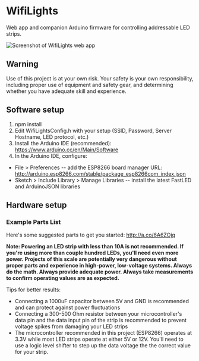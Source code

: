 # WifiLights
Web app and companion Arduino firmware for controlling addressable LED strips.

![Screenshot of WifiLights web app](https://github.com/jacobrossi/WifiLights/raw/master/public/images/screenshot.jpg "Screenshot of WifiLights web app")

## Warning
Use of this project is at your own risk. Your safety is your own responsibility, including proper use of equipment and safety gear, and determining whether you have adequate skill and experience.

## Software setup
1. npm install
2. Edit WifiLightsConfig.h with your setup (SSID, Password, Server Hostname, LED protocol, etc.)
3. Install the Arduino IDE (recommended): https://www.arduino.cc/en/Main/Software
4. In the Arduino IDE, configure:
* File > Preferences -- add the ESP8266 board manager URL: http://arduino.esp8266.com/stable/package_esp8266com_index.json
* Sketch > Include Library > Manage Libraries -- install the latest FastLED and ArduinoJSON libraries

## Hardware setup
### Example Parts List
Here's some suggested parts to get you started: http://a.co/6A6ZOjq

__Note:  Powering an LED strip with less than 10A is not recommended. If you're using more than couple hundred LEDs, you'll need even more power. Projects of this scale are potentially very dangerous without proper parts and experience in high-power, low-voltage systems. Always do the math. Always provide adequate power. Always take measurements to confirm operating values are as expected.__

Tips for better results:
* Connecting a 1000uF capacitor between 5V and GND is recommended and can protect against power fluctuations
* Connecting a 300-500 Ohm resistor between your microcontroller's data pin and the data input pin of the strip is recommended to prevent voltage spikes from damaging your LED strips
* The microcontroller recommended in this project (ESP8266) operates at 3.3V while most LED strips operate at either 5V or 12V. You'll need to use a logic level shifter to step up the data voltage the the correct value for your strip.
